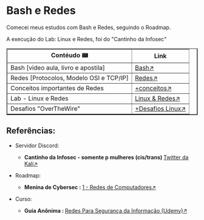    # Bash e Redes 
   
Comecei meus estudos com Bash e Redes, seguindo o Roadmap.

A execução do Lab: Linux e Redes, foi do "Cantinho da Infosec"

<table width="100%" cellspacing="10px" cellpadding="10px" border="2px">
                <thead>
                    <tr>
                        <th>Contéudo &#x1F4DF;</th>
                        <th>Link</th>
                    </tr>
                </thead>
                <tbody>
                    <tr>
                        <td>Bash [video aula, livro e apostila]</td>
                        <td><a href="https://rayanepimentel.github.io/InfoSec-iniciante/bash/bash.html"
                                target="_blank">Bash&#x2197;</a></td>
                    </tr>
                    <tr>
                        <td>Redes [Protocolos, Modelo OSI e TCP/IP]</td>
                        <td><a href="https://rayanepimentel.github.io/InfoSec-iniciante/redes/redes-iniciante/parte1/2.modelosOSI.html"
                                target="_blank">Redes&#x2197;</a></td>
                    </tr>
                    <tr>
                        <td>Conceitos importantes de Redes</td>
                        <td><a href="https://rayanepimentel.github.io/InfoSec-iniciante/redes/redes-iniciante/parte1/outrosConceitos.html"
                                target="_blank">+conceitos&#x2197;</a></td>
                    </tr>
                    <tr>
                        <td>Lab - Linux e Redes </td>
                        <td><a href="https://rayanepimentel.github.io/InfoSec-iniciante/redes/exercicios/linuxRedes"
                                target="_blank">Linux & Redes&#x2197;</a></td>
                    </tr>
                    <tr>
                        <td>Desafios "OverTheWire"</td>
                        <td><a href="https://rayanepimentel.github.io/InfoSec-iniciante/desafios/linux/overthewire/level00-00.html"
                                target="_blank">+Desafios Linux&#x2197;</a></td>
                    </tr>
                </tbody>
            </table>

## Referências:
<ul>
            <li>
                <p>Servidor Discord:</p>
                <ul>
                    <li>
                        <p><strong>Cantinho da Infosec - somente p mulheres (cis/trans) </strong><a
                                href="https://mobile.twitter.com/K4L1_FS/status/1527041712648081408"
                                target="_blank">Twitter da Kali&#x2197;</a></p>
                    </li>
                </ul>
            </li>
            <li>
                <p>Roadmap:</p>
                <ul>
                    <li>
                        <p></p><strong>Menina de Cybersec : </strong><a
                            href="https://meninadecybersec.notion.site/Bases-de-Tecnologia-99c0751cf5b44cb192a497f23b41b11f"
                            target="_blank">1 - Redes de Computadores&#x2197;</a>
                    </li>
                </ul>
            </li>
            <li>
                <p>Curso:</p>
                <ul>
                    <li>
                        <p></p><strong>Guia Anônima : </strong><a
                            href="https://www.udemy.com/course/redes-para-seguranca-da-informacao/"
                            target="_blank">Redes Para Segurança da Informação (Udemy)&#x2197;</a>
                    </li>
                </ul>
            </li>
        </ul>
